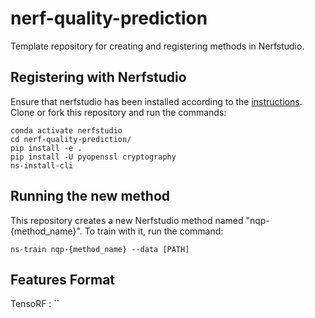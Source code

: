 # nerf-quality-prediction
Template repository for creating and registering methods in Nerfstudio.

## Registering with Nerfstudio
Ensure that nerfstudio has been installed according to the [instructions](https://docs.nerf.studio/en/latest/quickstart/installation.html). Clone or fork this repository and run the commands:

```
conda activate nerfstudio
cd nerf-quality-prediction/
pip install -e .
pip install -U pyopenssl cryptography
ns-install-cli
```

## Running the new method
This repository creates a new Nerfstudio method named "nqp-{method_name}". To train with it, run the command:
```
ns-train nqp-{method_name} --data [PATH]
```

## Features Format

TensoRF : ``